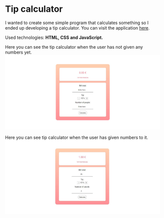 # Tip calculator
I wanted to create some simple program that calculates something so I ended up developing a tip calculator. You can visit the application [here](https://jennilehtonen.github.io/Tip-calculator/).

Used technologies: **HTML, CSS and JavaScript.**

Here you can see the tip calculator when the user has not given any numbers yet.
![Tip calculator](tipCalculator1.JPG "How the calculator looks like when the user has not given any numbers yet")

Here you can see tip calculator when the user has given numbers to it.
![Tip calculator](tipcalculator2.JPG "How the calculator looks like when the user has given numbers to it")
